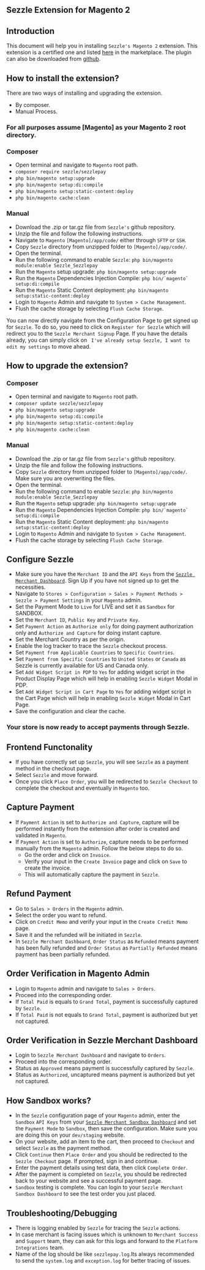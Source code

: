 ## Sezzle Extension for Magento 2

## Introduction
This document will help you in installing `Sezzle's Magento 2` extension. This extension is a certified one and listed [here](https://marketplace.magento.com/sezzle-sezzlepay.html) in the marketplace. The plugin can also be downloaded from [github](https://github.com/sezzle/sezzle-magento2).

## How to install the extension?

There are two ways of installing and upgrading the extension. 
* By composer.
* Manual Process.

### For all purposes assume [Magento] as your Magento 2 root directory.

### Composer
* Open terminal and navigate to `Magento` root path.
* `composer require sezzle/sezzlepay`
* `php bin/magento setup:upgrade`
* `php bin/magento setup:di:compile`
* `php bin/magento setup:static-content:deploy`
* `php bin/magento cache:clean`

### Manual
* Download the .zip or tar.gz file from `Sezzle's` github repository.
* Unzip the file and follow the following instructions.
* Navigate to `Magento` `[Magento]/app/code/` either through `SFTP` or `SSH`.
* Copy `Sezzle` directory from unzipped folder to `[Magento]/app/code/`.
* Open the terminal.
* Run the following command to enable `Sezzle`:
```php bin/magento module:enable Sezzle_Sezzlepay```
* Run the `Magento` setup upgrade:
```php bin/magento setup:upgrade```
* Run the `Magento` Dependencies Injection Compile:
```php bin/`magento` setup:di:compile```
* Run the `Magento` Static Content deployment:
```php bin/magento setup:static-content:deploy```
* Login to `Magento` Admin and navigate to `System > Cache Management`.
* Flush the cache storage by selecting `Flush Cache Storage`.

You can now directly navigate from the Configuration Page to get signed up for `Sezzle`. To do so, you need to click on `Register for Sezzle` which will redirect you to the `Sezzle Merchant Signup` Page. If you have the details already, you can simply click on ` I've already setup Sezzle, I want to edit my settings` to move ahead.

## How to upgrade the extension?

### Composer
* Open terminal and navigate to `Magento` root path.
* `composer update sezzle/sezzlepay`
* `php bin/magento setup:upgrade`
* `php bin/magento setup:di:compile`
* `php bin/magento setup:static-content:deploy`
* `php bin/magento cache:clean`

### Manual
* Download the .zip or tar.gz file from `Sezzle's` github repository.
* Unzip the file and follow the following instructions.
* Copy `Sezzle` directory from unzipped folder to `[Magento]/app/code/`. Make sure you are overwriting the files.
* Open the terminal.
* Run the following command to enable `Sezzle`:
```php bin/magento module:enable Sezzle_Sezzlepay```
* Run the `Magento` setup upgrade:
```php bin/magento setup:upgrade```
* Run the `Magento` Dependencies Injection Compile:
```php bin/`magento` setup:di:compile```
* Run the `Magento` Static Content deployment:
```php bin/magento setup:static-content:deploy```
* Login to `Magento` Admin and navigate to `System > Cache Management`.
* Flush the cache storage by selecting `Flush Cache Storage`.


## Configure Sezzle

* Make sure you have the `Merchant ID` and the `API Keys` from the [`Sezzle Merchant Dashboard`](https://dashboard.sezzle.com/merchant/). Sign Up if you have not signed up to get the necessities.
* Navigate to `Stores > Configuration > Sales > Payment Methods > Sezzle > Payment Settings` in your `Magento` admin.
* Set the Payment Mode to `Live` for LIVE and set it as `Sandbox` for SANDBOX.
* Set the `Merchant ID`, `Public Key` and `Private Key`.
* Set `Payment Action` as `Authorize only` for doing payment authorization only and `Authorize and Capture` for doing instant capture.
* Set the Merchant Country as per the origin.
* Enable the log tracker to trace the `Sezzle` checkout process.
* Set `Payment from Applicable Countries` to `Specific Countries`.
* Set `Payment from Specific Countries` to `United States` or `Canada` as Sezzle is currently available for US and Canada only.
* Set `Add Widget Script in PDP` to `Yes` for adding widget script in the Product Display Page which will help in enabling `Sezzle Widget` Modal in PDP.
* Set `Add Widget Script in Cart Page` to `Yes` for adding widget script in the Cart Page which will help in enabling `Sezzle Widget` Modal in Cart Page.
* Save the configuration and clear the cache.

### Your store is now ready to accept payments through Sezzle.

## Frontend Functonality

* If you have correctly set up `Sezzle`, you will see `Sezzle` as a payment method in the checkout page.
* Select `Sezzle` and move forward.
* Once you click `Place Order`, you will be redirected to `Sezzle Checkout` to complete the checkout and eventually in `Magento` too.

## Capture Payment

* If `Payment Action` is set to `Authorize and Capture`, capture will be performed instantly from the extension after order is created and validated in `Magento`.
* If `Payment Action` is set to `Authorize`, capture needs to be performed manually from the `Magento` admin. Follow the below steps to do so.
    * Go the order and click on `Invoice`.
    * Verify your input in the `Create Invoice` page and click on `Save` to create the invoice.
    * This will automatically capture the payment in `Sezzle`.

## Refund Payment

* Go to `Sales > Orders` in the `Magento` admin.
* Select the order you want to refund.
* Click on `Credit Memo` and verify your input in the `Create Credit Memo` page.
* Save it and the refunded will be initiated in `Sezzle`.
* In `Sezzle Merchant Dashboard`, `Order Status` as `Refunded` means payment has been fully refunded and `Order Status` as `Partially Refunded` means payment has been partially refunded.

## Order Verification in Magento Admin

* Login to `Magento` admin and navigate to `Sales > Orders`.
* Proceed into the corresponding order.
* If `Total Paid` is equals to `Grand Total`, payment is successfully captured by `Sezzle`.
* If `Total Paid` is not equals to `Grand Total`, payment is authorized but yet not captured.

## Order Verification in Sezzle Merchant Dashboard

* Login to `Sezzle Merchant Dashboard` and navigate to `Orders`.
* Proceed into the corresponding order.
* Status as `Approved` means payment is successfully captured by `Sezzle`.
* Status as `Authorized`, uncaptured means payment is authorized but yet not captured.

## How Sandbox works?

* In the `Sezzle` configuration page of your `Magento` admin, enter the `Sandbox` `API Keys` from your [`Sezzle Merchant Sandbox Dashboard`](https://sandbox.dashboard.sezzle.com/merchant/) and set the `Payment Mode` to `Sandbox`, then save the configuration. Make sure you are doing this on your `dev/staging` website.
* On your website, add an item to the cart, then proceed to `Checkout` and select `Sezzle` as the payment method.
* Click `Continue` then `Place Order` and you should be redirected to the `Sezzle Checkout` page. If prompted, sign in and continue.
* Enter the payment details using test data, then click `Complete Order`.
* After the payment is completed on `Sezzle`, you should be redirected back to your website and see a successful payment page.
* `Sandbox` testing is complete. You can login to your `Sezzle Merchant Sandbox Dashboard` to see the test order you just placed.

## Troubleshooting/Debugging
* There is logging enabled by `Sezzle` for tracing the `Sezzle` actions.
* In case merchant is facing issues which is unknown to `Merchant Success` and `Support` team, they can ask for this logs and forward to the `Platform Integrations` team.
* Name of the log should be like `sezzlepay.log`.Its always recommended to send the `system.log` and `exception.log` for better tracing of issues.
